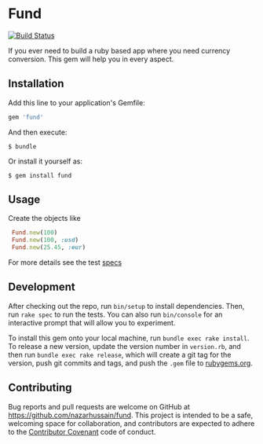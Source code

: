 # Fund

[![Build Status](https://travis-ci.org/nazarhussain/fund.svg?branch=master)](https://travis-ci.org/nazarhussain/fund)

If you ever need to build a ruby based app where you need currency conversion. This gem will help you in every aspect.

## Installation

Add this line to your application's Gemfile:

```ruby
gem 'fund'
```

And then execute:

    $ bundle

Or install it yourself as:

    $ gem install fund

## Usage

Create the objects like 
```ruby
 Fund.new(100)
 Fund.new(100, :usd)
 Fund.new(25.45, :eur)
```
For more details see the test [specs](/spec)

## Development

After checking out the repo, run `bin/setup` to install dependencies. Then, run `rake spec` to run the tests. You can also run `bin/console` for an interactive prompt that will allow you to experiment.

To install this gem onto your local machine, run `bundle exec rake install`. To release a new version, update the version number in `version.rb`, and then run `bundle exec rake release`, which will create a git tag for the version, push git commits and tags, and push the `.gem` file to [rubygems.org](https://rubygems.org).

## Contributing

Bug reports and pull requests are welcome on GitHub at https://github.com/nazarhussain/fund. This project is intended to be a safe, welcoming space for collaboration, and contributors are expected to adhere to the [Contributor Covenant](http://contributor-covenant.org) code of conduct.

